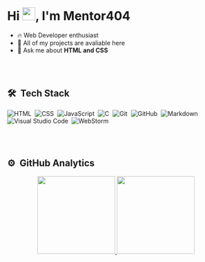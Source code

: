 <h1>Hi <img src="https://raw.githubusercontent.com/kaueMarques/kaueMarques/master/hi.gif" width="30px">, I'm Mentor404</h1>

- 🔥 Web Developer enthusiast
- 💫 All of my projects are avaliable here
- 💬 Ask me about **HTML and CSS**

<br><br>

<h2> 🛠 &nbsp;Tech Stack</h2>

![HTML](https://img.shields.io/badge/-HTML-05122A?style=flat&logo=HTML5)&nbsp;
![CSS](https://img.shields.io/badge/-CSS-05122A?style=flat&logo=CSS3&logoColor=1572B6)&nbsp;
![JavaScript](https://img.shields.io/badge/-JavaScript-05122A?style=flat&logo=javascript)&nbsp;
![C](https://img.shields.io/badge/-C%2099-05122A?style=flat&logo=C)&nbsp;
![Git](https://img.shields.io/badge/-Git-05122A?style=flat&logo=git)&nbsp;
![GitHub](https://img.shields.io/badge/-GitHub-05122A?style=flat&logo=github)&nbsp;
![Markdown](https://img.shields.io/badge/-Markdown-05122A?style=flat&logo=markdown)&nbsp;
![Visual Studio Code](https://img.shields.io/badge/-Visual%20Studio%20Code-05122A?style=flat&logo=visual-studio-code&logoColor=007ACC)&nbsp;
![WebStorm](https://img.shields.io/badge/-WebStorm-05122A?style=flat&logo=webstorm)&nbsp;

<br><br>

<h2> ⚙️ &nbsp;GitHub Analytics </h2>

<div align="center">
  <a href="https://github.com/Mentor404">
  <img height="180em" src="https://github-readme-stats.vercel.app/api?username=Mentor404&show_icons=true&theme=dracula&include_all_commits=true&count_private=true"/>
  <img height="180em" src="https://github-readme-stats.vercel.app/api/top-langs/?username=Mentor404&layout=compact&langs_count=7&theme=dracula"/>
</div>

